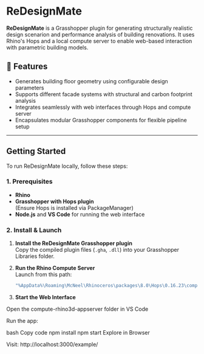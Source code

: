 # ReDesignMate

**ReDesignMate** is a Grasshopper plugin for generating structurally realistic design scenarion and performance analysis of building renovations. It uses Rhino's Hops and a local compute server to enable web-based interaction with parametric building models.

## 🔧 Features

- Generates building floor geometry using configurable design parameters
- Supports different facade systems with structural and carbon footprint analysis
- Integrates seamlessly with web interfaces through Hops and compute server
- Encapsulates modular Grasshopper components for flexible pipeline setup

---

## Getting Started

To run ReDesignMate locally, follow these steps:

### 1. Prerequisites

- **Rhino**
- **Grasshopper with Hops plugin**  
  (Ensure Hops is installed via PackageManager)
- **Node.js** and **VS Code** for running the web interface

### 2. Install & Launch

1. **Install the ReDesignMate Grasshopper plugin**  
   Copy the compiled plugin files (`.gha`, `.dll`) into your Grasshopper Libraries folder.

2. **Run the Rhino Compute Server**  
   Launch from this path:
   ```bash
   "%AppData%\Roaming\McNeel\Rhinoceros\packages\8.0\Hops\0.16.23\compute.geometry\compute.geometry.exe"

3. **Start the Web Interface**

  Open the compute-rhino3d-appserver folder in VS Code

Run the app:

bash
Copy code
npm install
npm start
Explore in Browser

Visit: http://localhost:3000/example/
